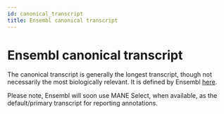 ```yaml
---
id: canonical_transcript
title: Ensembl canonical transcript
---
```


# Ensembl canonical transcript

The canonical transcript is generally the longest transcript, though not necessarily the most biologically relevant. It is defined by Ensembl [here](https://ensembl.org/Help/Glossary).

Please note, Ensembl will soon use MANE Select, when available, as the default/primary transcript for reporting annotations.
